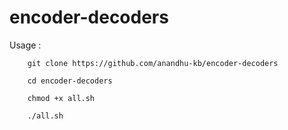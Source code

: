 # encoder-decoders
Usage : 
        
        git clone https://github.com/anandhu-kb/encoder-decoders
        
        cd encoder-decoders

        chmod +x all.sh

        ./all.sh
